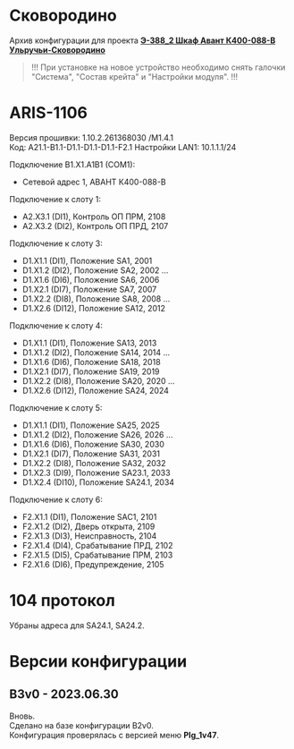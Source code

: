 ﻿Сковородино
===========

Архив конфигурации для проекта **[Э-388_2 Шкаф Авант К400-088-В Ульручьи-Сковородино](Э-388_2_Шкаф_Авант_К400-088-В_Ульручьи-Сковородино.pdf)**

> !!! При установке на новое устройство необходимо снять галочки "Система", "Состав крейта" и "Настройки модуля". !!!


# ARIS-1106

Версия прошивки: 1.10.2.261368030 /M1.4.1  
Код: A21.1-B1.1-D1.1-D1.1-D1.1-F2.1
Настройки LAN1: 10.1.1.1/24

Подключение B1.X1.A1B1 (COM1):
- Сетевой адрес 1, АВАНТ К400-088-В

Подключение к слоту 1:
- A2.X3.1 (DI1), Контроль ОП ПРМ, 2108
- A2.X3.2 (DI2), Контроль ОП ПРД, 2107

Подключение к слоту 3:
- D1.X1.1 (DI1), Положение SA1, 2001
- D1.X1.2 (DI2), Положение SA2, 2002
...
- D1.X1.6 (DI6), Положение SA6, 2006
- D1.X2.1 (DI7), Положение SA7, 2007
- D1.X2.2 (DI8), Положение SA8, 2008
...
- D1.X2.6 (DI12), Положение SA12, 2012

Подключение к слоту 4:
- D1.X1.1 (DI1), Положение SA13, 2013
- D1.X1.2 (DI2), Положение SA14, 2014
...
- D1.X1.6 (DI6), Положение SA18, 2018
- D1.X2.1 (DI7), Положение SA19, 2019
- D1.X2.2 (DI8), Положение SA20, 2020
...
- D1.X2.6 (DI12), Положение SA24, 2024

Подключение к слоту 5:
- D1.X1.1 (DI1), Положение SA25, 2025
- D1.X1.2 (DI2), Положение SA26, 2026
...
- D1.X1.6 (DI6), Положение SA30, 2030
- D1.X2.1 (DI7), Положение SA31, 2031
- D1.X2.2 (DI8), Положение SA32, 2032
- D1.X2.3 (DI9), Положение SA23.1, 2033
- D1.X2.4 (DI10), Положение SA24.1, 2034

Подключение к слоту 6:
- F2.X1.1 (DI1), Положение SAC1, 2101
- F2.X1.2 (DI2), Дверь открыта, 2109
- F2.X1.3 (DI3), Неисправность, 2104
- F2.X1.4 (DI4), Срабатывание ПРД, 2102
- F2.X1.5 (DI5), Срабатывание ПРМ, 2103
- F2.X1.6 (DI6), Предупреждение, 2105


# 104 протокол

Убраны адреса для SA24.1, SA24.2.


# Версии конфигурации

## B3v0 - 2023.06.30

Вновь.  
Сделано на базе конфигурации B2v0.  
Конфигурация проверялась с версией меню **PIg_1v47**.

